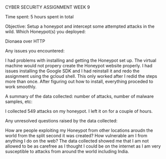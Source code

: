 
CYBER SECURITY ASSIGNMENT WEEK 9

Time spent: 5 hours spent in total

Objective: Setup a honeypot and intercept some attempted attacks in the wild.
Which Honeypot(s) you deployed:

Dionaea over HTTP

Any issues you encountered:

I had problems with installing and getting the Honeypot set up. The virtual machine would not propery create the Honeypot website properly. I had issues installing the Google SDK and I had reinstall it and redo the assignment using the gcloud shell. This only worked after I redid the steps more than once. After figuring out how to install, everything proceded to work smoothly.

A summary of the data collected: number of attacks, number of malware samples, etc:

I collected 549 attacks on my honeypot. I left it on for a couple of hours.

Any unresolved questions raised by the data collected:

How are people exploiting my Honeypot from other locations aroudn the world from the split second it was created? How vulnerable am I from anything I do on the web? The data collected showed me that I am not allowed to be as carefree as I thought I could be on the internet as I am very susceptible to attacks from around the world including India.  
